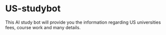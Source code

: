 # US-studybot
This AI study bot will provide you the information regarding US universities fees, course work and many details.
